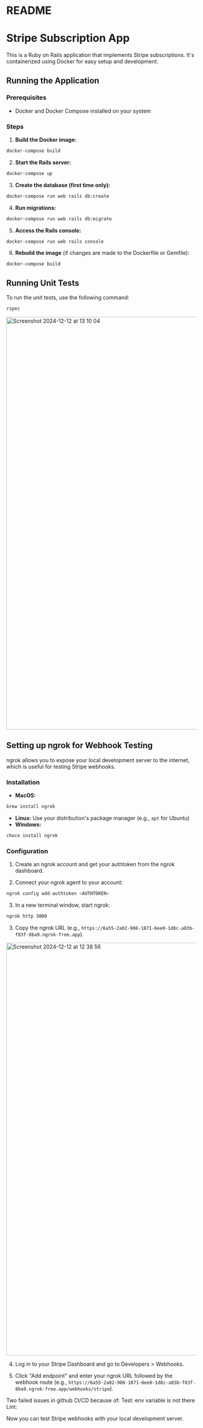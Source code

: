 # README

# Stripe Subscription App

This is a Ruby on Rails application that implements Stripe subscriptions. It's containerized using Docker for easy setup and development.

## Running the Application

### Prerequisites
- Docker and Docker Compose installed on your system

### Steps

1. **Build the Docker image:**
```sh
docker-compose build
```

2. **Start the Rails server:**
```sh
docker-compose up
```

3. **Create the database (first time only):**
```sh
docker-compose run web rails db:create
```

4. **Run migrations:**
```sh
docker-compose run web rails db:migrate
```

5. **Access the Rails console:**
```sh
docker-compose run web rails console
```

6. **Rebuild the image** (if changes are made to the Dockerfile or Gemfile):
```sh
docker-compose build
```


## Running Unit Tests

To run the unit tests, use the following command:
```sh
rspec
```

<img width="1091" alt="Screenshot 2024-12-12 at 13 10 04" src="https://github.com/user-attachments/assets/ee0ad37a-0cf7-4738-b38f-9367f2df20eb" />



## Setting up ngrok for Webhook Testing

ngrok allows you to expose your local development server to the internet, which is useful for testing Stripe webhooks.

### Installation

- **MacOS:**
```sh
brew install ngrok
```

- **Linux:**
Use your distribution's package manager (e.g., `apt` for Ubuntu)
- **Windows:**
```sh
choco install ngrok
```


### Configuration

1. Create an ngrok account and get your authtoken from the ngrok dashboard.

2. Connect your ngrok agent to your account:
```sh
ngrok config add-authtoken <AUTHTOKEN>
```

3. In a new terminal window, start ngrok:
```sh
ngrok http 3000
```


3. Copy the ngrok URL (e.g., `https://6a55-2a02-908-1871-6ee0-1d8c-a83b-f83f-8ba9.ngrok-free.app`).

<img width="1091" alt="Screenshot 2024-12-12 at 12 38 56" src="https://github.com/user-attachments/assets/bc002c1c-5e5d-4339-a5b5-216febb91533" />


4. Log in to your Stripe Dashboard and go to Developers > Webhooks.

5. Click "Add endpoint" and enter your ngrok URL followed by the webhook route (e.g., `https://6a55-2a02-908-1871-6ee0-1d8c-a83b-f83f-8ba9.ngrok-free.app/webhooks/stripe`).


Two failed issues in github CI/CD because of:
Test: env variable is not there
Lint:

Now you can test Stripe webhooks with your local development server.







